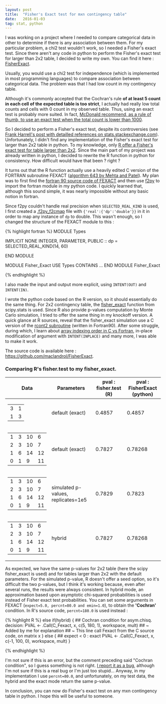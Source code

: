 ```yaml
---
layout: post
title:  "Fisher's Exact test for mxn contingency table"
date:   2016-01-03
tag: stat, python
---
```



I was working on a project where I needed to compare categorical data in other to determine if there is any association between them. For my particular problem, a chi2 test wouldn't work, so I needed a Fisher's exact test. Since there aren't any code in python to perform the Fisher's exact test for larger than 2x2 table, I decided to write my own. You can find it here : [FisherExact](https://github.com/maclandrol/FisherExact).
<!--more-->

Usually, you would use a chi2 test for independence (which is implemented in most programming languages) to compare association between categorical data. The problem was that I had low count in my contingency table.

Although it's commonly accepted that the Cochran's rule **of at least 5 count in each cell of the expected table is too strict**, I actually had really low total counts and cells with 0 count in my observed table. Thus, using an exact test is probably more suited. In fact, [McDonald recommend, as a rule of thumb, to use an exact test when the total count is lower than 1000](http://www.biostathandbook.com/small.html). 

So I decided to perform a Fisher's exact test, despite its controversies (see [Frank Harrell's post with detailled references on stats.stackexchange.com](http://stats.stackexchange.com/questions/14226/given-the-power-of-computers-these-days-is-there-ever-a-reason-to-do-a-chi-squa/14230#14230)). Unfortunately, I didn't find any implementation of the Fisher's exact test for larger than 2x2 table in python. To my knowledge, only [R offer a Fisher's exact test for table larger than 2x2](https://stat.ethz.ch/R-manual/R-devel/library/stats/html/fisher.test.html). Since the main part of my project was already written in python, I decided to rewrite the R function in python for consistency. How difficult would have that been ? right ?

It turns out that the R function actually use a heavily edited C version of the FORTRAN subroutine FEXACT ([algorithm 643 by Mehta and Patel](http://dl.acm.org/citation.cfm?id=214326&picked=formats&preflayout=tabs)). My plan was to first find the [fortran 90 source code of FEXACT](http://jblevins.org/mirror/amiller/) and then use [f2py](http://docs.scipy.org/doc/numpy-dev/f2py/) to import the fortran module in my python code. I quickly learned that, although this sound simple, it was nearly impossible without any basic notion in fortran. 

Since f2py couldn't handle real precision when ```SELECTED_REAL_KIND``` is used, I first created a [.f2py_f2cmap](https://sysbio.ioc.ee/projects/f2py2e/FAQ.html#q-what-if-fortran-90-code-uses-type-spec-kind-kind) file with ```{'real':{'dp':'double'}}``` in it in order to map any instance of ```dp``` to double. This wasn't enough, so I changed the structure of the FEXACT module to this :

{% highlight fortran %}
MODULE Types

IMPLICIT NONE
INTEGER, PARAMETER, PUBLIC :: dp = SELECTED_REAL_KIND(14, 60)

END MODULE

MODULE Fisher_Exact
USE Types
CONTAINS
...
END MODULE Fisher_Exact

{% endhighlight %}

I also made the input and output more explicit, using ```INTENT(OUT)``` and ```INTENT(IN)```.

I wrote the python code based on the R version, so it should essentially do the same thing. For 2x2 contingency  table, the [fisher_exact](http://docs.scipy.org/doc/scipy-0.16.0/reference/generated/scipy.stats.fisher_exact.html) function from scipy.stats is used. Since R also provide p-values computation by Monte Carlo simulation, I tried to offer the same thing in my knockoff version. A quick glance at R sources, reveal that the fisher_exact simulation use a C version of the [rcont2 subroutine](http://people.sc.fsu.edu/~jburkardt/f_src/asa159/asa159.html) (written in Fortran90). After some struggle, during which, I learn about [array indexing order in C vs Fortran](http://docs.scipy.org/doc/numpy-1.10.0/reference/internals.html#multidimensional-array-indexing-order-issues), in-place modification of argument with ```INTENT(INPLACE)``` and many more, I was able to make it work. 

The source code is available here : https://github.com/maclandrol/FisherExact.


### Comparing R's fisher.test to my fisher_exact.


<table>
  <thead>
    <tr>
      <th>Data</th>
      <th>Parameters</th>
      <th>pval : fisher.test (R)</th>
      <th>pval : FisherExact (python)</th>
    </tr>
  </thead>
  <tbody>
    <tr>
      <td>
	<table border="0">         
           <td>3</td>
           <td>1</td>
           <tr>
           <td>1</td>
           <td>3</td>
           </tr>
           </table>
      </td>
      <td>default (exact)</td>
      <td>0.4857</td>
      <td>0.4857</td>
    </tr>
    <tr>
      <td>
	<table border="0">
           <td>1</td>
           <td>3</td>
           <td>10</td>
           <td>6</td>
           <tr>
           <td>2</td>
           <td>3</td>
           <td>10</td>
           <td>7</td>
           </tr>
			<tr>
           <td>1</td>
           <td>6</td>
           <td>14</td>
           <td>12</td>
           </tr>
			<tr>
           <td>0</td>
           <td>1</td>
           <td>9</td>
           <td>11</td>
           </tr>
           </table>
      </td>
      <td>
      	default (exact)
      </td>
      <td>
      0.7827
      </td>
      <td>
      0.78268
      </td>
    </tr>
     <tr>
      <td>
	<table border="0">
           <td>1</td>
           <td>3</td>
           <td>10</td>
           <td>6</td>
           <tr>
           <td>2</td>
           <td>3</td>
           <td>10</td>
           <td>7</td>
           </tr>
			<tr>
           <td>1</td>
           <td>6</td>
           <td>14</td>
           <td>12</td>
           </tr>
			<tr>
           <td>0</td>
           <td>1</td>
           <td>9</td>
           <td>11</td>
           </tr>
           </table>
      </td>
      <td>
      	simulated p-values, replicates=1e5
      </td>
      <td>
      0.7829
      </td>
      <td>
      0.7823
      </td>
    </tr>
         <tr>
      <td>
	<table border="0" CELLPADDING="1" CELLSPACING="1">
           <td>1</td>
           <td>3</td>
           <td>10</td>
           <td>6</td>
           <tr>
           <td>2</td>
           <td>3</td>
           <td>10</td>
           <td>7</td>
           </tr>
			<tr>
           <td>1</td>
           <td>6</td>
           <td>14</td>
           <td>12</td>
           </tr>
			<tr>
           <td>0</td>
           <td>1</td>
           <td>9</td>
           <td>11</td>
           </tr>
           </table>
      </td>
      <td>
      	hybrid
      </td>
      <td>
      0.7827
      </td>
      <td>
      0.78268
      </td>
    </tr>
  </tbody>
  </table>


As expected, we have the same p-values for 2x2 table (here the scipy fisher_exact is used) and for tables larger than 2x2 with the default parameters. For the simulated p-value, R doesn't offer a seed option, so it's difficult the two p-values, but I think it's working because, even after several runs, the results were always consistent.
In hybrid mode, an approximation based upon asymptotic chi-squared probabilities is used instead of Fisher exact test probabilities. You can set some arguments in FEXACT (```expect=5.0, percnt=80.0 and emin=1.0```), to obtain the **'Cochran'** condition. In R's source code, ```percnt=180.0``` is used instead : 
  
{% highlight R %}
else if(hybrid) {
	## Cochran condition for asym.chisq. decision:
	PVAL <- .Call(C_Fexact, x, c(5, 180, 1), workspace, mult)
	## ~ Added by me for explanation
	## ~ This line call Fexact from the C source code, on matrix x
} else {
	##  expect < 0 : exact
	PVAL <- .Call(C_Fexact, x, c(-1, 100, 0), workspace, mult)
}
   
{% endhighlight %}

I'm not sure if this is an error, but the comment preceding said "Cochran condition", so I guess something is not right. [I report it as a bug](https://bugs.r-project.org/bugzilla/show_bug.cgi?id=16654), although I'm not sure if this is a real bug or I'm just too stupid... Anyway, in my implementation I use ```percnt=80.0```, and unfortunately, on my test data, the hybrid and the exact mode return the same p-value.

In conclusion, you can now do Fisher's exact test on any mxn contingency table in python. I hope this will be useful to someone.